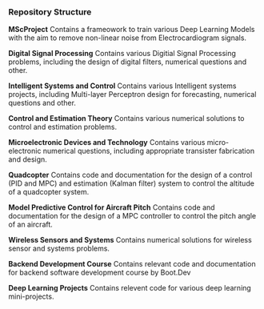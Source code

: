 
<!--
**ben120-web/ben120-web** is a ✨ _special_ ✨ repository because its `README.md` (this file) appears on your GitHub profile.
-->

### Repository Structure

**MScProject**
Contains a frameowork to train various Deep Learning Models with the aim to remove non-linear noise from Electrocardiogram signals.

**Digital Signal Processing**
Contains various Digitial Signal Processing problems, including the design of digital filters, numerical questions and other.

**Intelligent Systems and Control** 
Contains various Intelligent systems projects, including Multi-layer Perceptron design for forecasting, numerical questions and other.

**Control and Estimation Theory** 
Contains various numerical solutions to control and estimation problems. 

**Microelectronic Devices and Technology** 
Contains various micro-electronic numerical questions, including appropriate transister fabrication and design.

**Quadcopter** 
Contains code and documentation for the design of a control (PID and MPC) and estimation (Kalman filter) system to control the altitude of a quadcopter system.

**Model Predictive Control for Aircraft Pitch**
Contains code and documentation for the design of a MPC controller to control the pitch angle of an aircraft.

**Wireless Sensors and Systems**
Contains numerical solutions for wireless sensor and systems problems.

**Backend Development Course** 
Contains relevant code and documentation for backend software development course by Boot.Dev

**Deep Learning Projects**
Contains relevent code for various deep learning mini-projects.

